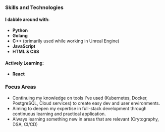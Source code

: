 ### Skills and Technologies

#### I dabble around with:
- **Python**
- **Golang**
- **C++** (primarily used while working in Unreal Engine)
- **JavaScript**
- **HTML & CSS**

#### Actively Learning:
- **React**

### Focus Areas
- Continuing my knowledge on tools I've used (Kubernetes, Docker, PostgreSQL, Cloud services) to create easy dev and user environments.
- Aiming to deepen my expertise in full-stack development through continuous learning and practical application.
- Always learning something new in areas that are relevant (Crytography, DSA, CI/CD)
